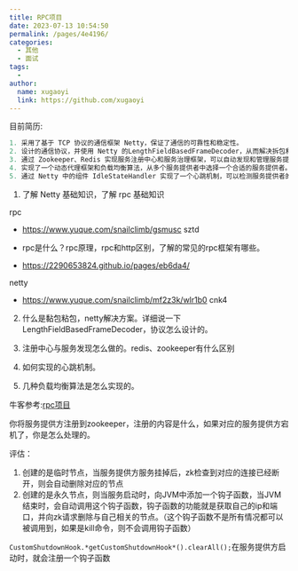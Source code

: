 ```yaml
---
title: RPC项目
date: 2023-07-13 10:54:50
permalink: /pages/4e4196/
categories:
  - 其他
  - 面试
tags:
  - 
author: 
  name: xugaoyi
  link: https://github.com/xugaoyi
---
```

目前简历:

```java
1. 采用了基于 TCP 协议的通信框架 Netty，保证了通信的可靠性和稳定性。
2. 设计的通信协议，并使用 Netty 的LengthFieldBasedFrameDecoder，从而解决拆包和粘包问题。
3. 通过 Zookeeper、Redis 实现服务注册中心和服务治理框架，可以自动发现和管理服务提供者。
4. 实现了一个动态代理框架和负载均衡算法，从多个服务提供者中选择一个合适的服务提供者。
5. 通过 Netty 中的组件 IdleStateHandler 实现了一个心跳机制，可以检测服务提供者的存活状态，并及时关闭对应的通道。
```

1. 了解 Netty 基础知识，了解 rpc 基础知识



rpc

- https://www.yuque.com/snailclimb/gsmusc   sztd

- rpc是什么？rpc原理，rpc和http区别，了解的常见的rpc框架有哪些。
- https://2290653824.github.io/pages/eb6da4/



netty

- https://www.yuque.com/snailclimb/mf2z3k/wlr1b0  cnk4

2. 什么是黏包粘包，netty解决方案。详细说一下LengthFieldBasedFrameDecoder，协议怎么设计的。



3. 注册中心与服务发现怎么做的。redis、zookeeper有什么区别
4. 如何实现的心跳机制。
5. 几种负载均衡算法是怎么实现的。


牛客参考:[rpc项目](https://www.nowcoder.com/discuss/508770447215890432)



你将服务提供方注册到zookeeper，注册的内容是什么，如果对应的服务提供方宕机了，你是怎么处理的。

评估：

1. 创建的是临时节点，当服务提供方服务挂掉后，zk检查到对应的连接已经断开，则会自动删除对应的节点
2. 创建的是永久节点，则当服务启动时，向JVM中添加一个钩子函数，当JVM结束时，会自动调用这个钩子函数，钩子函数的功能就是获取自己的ip和端口，并向zk请求删除与自己相关的节点。（这个钩子函数不是所有情况都可以被调用到，如果是kill命令，则不会调用钩子函数）

`CustomShutdownHook.*getCustomShutdownHook*().clearAll();`在服务提供方启动时，就会注册一个钩子函数
